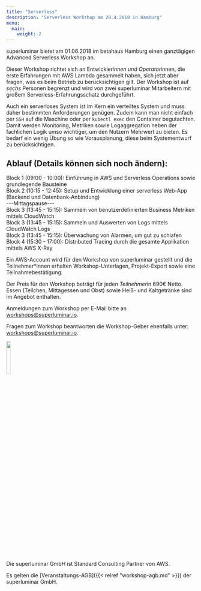 ```yaml
---
title: "Serverless"
description: "Serverless Workshop am 20.4.2018 in Hamburg"
menu:
  main:
    weight: 2
---
```


superluminar bietet am 01.06.2018 im betahaus Hamburg einen ganztägigen Advanced Serverless Workshop an.


Dieser Workshop richtet sich an Entwickler*innen und Operator*innen, die erste Erfahrungen mit AWS Lambda gesammelt haben, sich jetzt aber fragen, was es beim Betrieb zu berücksichtigen gilt. Der Workshop ist auf *sechs* Personen begrenzt und wird von zwei superluminar Mitarbeitern mit großem Serverless-Erfahrungsschatz durchgeführt.

Auch ein serverloses System ist im Kern ein verteiltes System und muss daher bestimmten Anforderungen genügen. Zudem kann man nicht einfach per `SSH` auf die Maschine oder per `kubectl exec` den Container begutachten. Damit werden Monitoring, Metriken sowie Logaggregation neben der fachlichen Logik umso wichtiger, um den Nutzern Mehrwert zu bieten. Es bedarf ein wenig Übung so wie Vorausplanung, diese beim Systementwurf zu berücksichtigen.

## Ablauf (Details können sich noch ändern):

Block 1 (09:00 - 10:00): Einführung in AWS und Serverless Operations sowie grundlegende Bausteine<br>
Block 2 (10:15 - 12:45): Setup und Entwicklung einer serverless Web-App (Backend und Datenbank-Anbindung)<br>
---Mittagspause---<br>
Block 3 (13:45 - 15:15): Sammeln von benutzerdefinierten Business Metriken mittels CloudWatch<br>
Block 3 (13:45 - 15:15): Sammeln und Auswerten von Logs mittels CloudWatch Logs<br>
Block 3 (13:45 - 15:15): Überwachung von Alarmen, um gut zu schlafen<br>
Block 4 (15:30 - 17:00): Distributed Tracing durch die gesamte Applikation mittels AWS X-Ray<br>

Ein AWS-Account wird für den Workshop von superluminar gestellt und die Teilnehmer*innen erhalten Workshop-Unterlagen, Projekt-Export sowie eine Teilnahmebestätigung.

Der Preis für den Workshop beträgt für jede*n Teilnehmer*in 690€ Netto.
Essen (Teilchen, Mittagessen und Obst) sowie Heiß- und Kaltgetränke sind im Angebot enthalten. 

Anmeldungen zum Workshop per E-Mail bitte an [workshops@superluminar.io](mailto:workshops@superluminar.io).

Fragen zum Workshop beantworten die Workshop-Geber ebenfalls unter: [workshops@superluminar.io](mailto:workshops@superluminar.io).

<img src="/img/aws-consulting-partner.png" style="width: 15%"><br>
Die superluminar GmbH ist Standard Consulting Partner von AWS.

Es gelten die [Veranstaltungs-AGB]({{< relref "workshop-agb.md" >}}) der superluminar GmbH.
